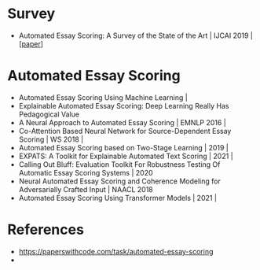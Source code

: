 # Survey
- Automated Essay Scoring: A Survey of the State of the Art | IJCAI 2019 | [[paper](https://www.ijcai.org/proceedings/2019/0879.pdf)]

# Automated Essay Scoring 
- Automated Essay Scoring Using Machine Learning | 
- Explainable Automated Essay Scoring: Deep Learning Really Has Pedagogical Value
- A Neural Approach to Automated Essay Scoring | EMNLP 2016 | 
- Co-Attention Based Neural Network for Source-Dependent Essay Scoring | WS 2018 |  
- Automated Essay Scoring based on Two-Stage Learning | 2019 | 
- EXPATS: A Toolkit for Explainable Automated Text Scoring | 2021 | 
- Calling Out Bluff: Evaluation Toolkit For Robustness Testing Of Automatic Essay Scoring Systems | 2020
- Neural Automated Essay Scoring and Coherence Modeling for Adversarially Crafted Input | NAACL 2018
- Automated Essay Scoring Using Transformer Models | 2021 | 

# References
- https://paperswithcode.com/task/automated-essay-scoring
- 
